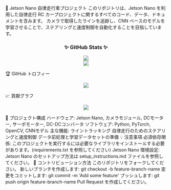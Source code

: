 🚗 Jetson Nano 自律走行車プロジェクト
このリポジトリは、Jetson Nano を利用した自律走行 RC カープロジェクトに関するすべてのコード、データ、ドキュメントを含みます。
カメラで取得したラインを追跡し、CNN ベースのモデルを学習させることで、ステアリングと速度制御を自動化することを目指しています。

<h3 align="center">✨ GitHub Stats ✨</h3> <p align="center"> <img src="https://github-readme-stats.vercel.app/api?username=max312444&show_icons=true&theme=purple&hide_border=true&count_private=true&include_all_commits=true"/><br/> <img src="https://github-readme-stats.vercel.app/api/top-langs/?username=max312444&layout=compact&theme=purple&hide_border=true"/> </p>
🏆 GitHub トロフィー
<p align="center"> <img src="https://github-profile-trophy.vercel.app/?username=max312444&theme=gruvbox_purple&no-frame=true&no-bg=true"/> </p>
📈 貢献グラフ
<p align="center"> <img src="https://github-readme-activity-graph.vercel.app/graph?username=max312444&theme=high-contrast"/> </p>
📂 プロジェクト構成
ハードウェア: Jetson Nano, カメラモジュール, DCモーター, サーボモーター, DC-DCコンバータ
ソフトウェア: Python, PyTorch, OpenCV, CNNモデル
主な機能:
ライントラッキング
自律走行のためのステアリングと速度制御
データ前処理と学習データセットの準備
💡 注意事項
必須依存関係: このプロジェクトを実行するには必要なライブラリをインストールする必要があります。(requirements.txt を参照してください)
Jetson Nano 環境設定: Jetson Nano のセットアップ方法は setup_instructions.md ファイルを参照してください。
🤝 コントリビューション方法
このリポジトリをフォークしてください。
新しいブランチを作成します: git checkout -b feature-branch-name
変更をコミットします: git commit -m 'Add some feature'
プッシュします: git push origin feature-branch-name
Pull Request を作成してください。
